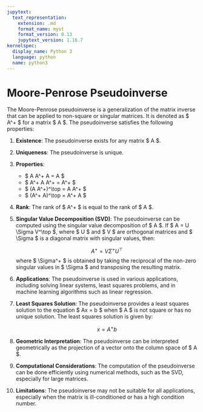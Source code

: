```yaml
---
jupytext:
  text_representation:
    extension: .md
    format_name: myst
    format_version: 0.13
    jupytext_version: 1.16.7
kernelspec:
  display_name: Python 3
  language: python
  name: python3
---
```

# Moore-Penrose Pseudoinverse
The Moore-Penrose pseudoinverse is a generalization of the matrix inverse that can be applied to non-square or singular matrices. It is denoted as $ A^+ $ for a matrix $ A $. The pseudoinverse satisfies the following properties:
1. **Existence**: The pseudoinverse exists for any matrix $ A $.
2. **Uniqueness**: The pseudoinverse is unique.
3. **Properties**:
   - $ A A^+ A = A $
   - $ A^+ A A^+ = A^+ $
   - $ (A A^+)^\top = A A^+ $
   - $ (A^+ A)^\top = A^+ A $
4. **Rank**: The rank of $ A^+ $ is equal to the rank of $ A $.
5. **Singular Value Decomposition (SVD)**: The pseudoinverse can be computed using the singular value decomposition of $ A $. If $ A = U \Sigma V^\top $, where $ U $ and $ V $ are orthogonal matrices and $ \Sigma $ is a diagonal matrix with singular values, then:
   
   $$
   A^+ = V \Sigma^+ U^\top
   $$
   where $ \Sigma^+ $ is obtained by taking the reciprocal of the non-zero singular values in $ \Sigma $ and transposing the resulting matrix.
6. **Applications**: The pseudoinverse is used in various applications, including solving linear systems, least squares problems, and in machine learning algorithms such as linear regression.
7. **Least Squares Solution**: The pseudoinverse provides a least squares solution to the equation $ Ax = b $ when $ A $ is not square or has no unique solution. The least squares solution is given by:
   
   $$
   x = A^+ b
   $$
8. **Geometric Interpretation**: The pseudoinverse can be interpreted geometrically as the projection of a vector onto the column space of $ A $.
9. **Computational Considerations**: The computation of the pseudoinverse can be done efficiently using numerical methods, such as the SVD, especially for large matrices.
10. **Limitations**: The pseudoinverse may not be suitable for all applications, especially when the matrix is ill-conditioned or has a high condition number.
